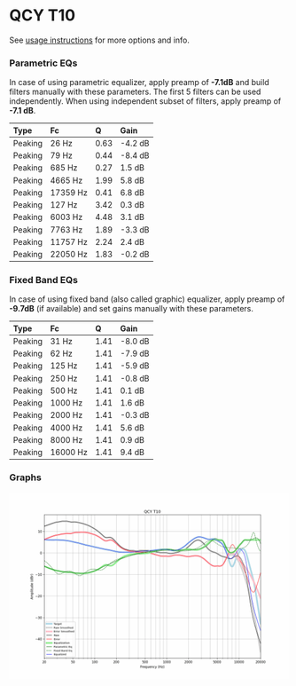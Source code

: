 # QCY T10
See [usage instructions](https://github.com/jaakkopasanen/AutoEq#usage) for more options and info.

### Parametric EQs
In case of using parametric equalizer, apply preamp of **-7.1dB** and build filters manually
with these parameters. The first 5 filters can be used independently.
When using independent subset of filters, apply preamp of **-7.1 dB**.

| Type    | Fc       |    Q | Gain    |
|:--------|:---------|:-----|:--------|
| Peaking | 26 Hz    | 0.63 | -4.2 dB |
| Peaking | 79 Hz    | 0.44 | -8.4 dB |
| Peaking | 685 Hz   | 0.27 | 1.5 dB  |
| Peaking | 4665 Hz  | 1.99 | 5.8 dB  |
| Peaking | 17359 Hz | 0.41 | 6.8 dB  |
| Peaking | 127 Hz   | 3.42 | 0.3 dB  |
| Peaking | 6003 Hz  | 4.48 | 3.1 dB  |
| Peaking | 7763 Hz  | 1.89 | -3.3 dB |
| Peaking | 11757 Hz | 2.24 | 2.4 dB  |
| Peaking | 22050 Hz | 1.83 | -0.2 dB |

### Fixed Band EQs
In case of using fixed band (also called graphic) equalizer, apply preamp of **-9.7dB**
(if available) and set gains manually with these parameters.

| Type    | Fc       |    Q | Gain    |
|:--------|:---------|:-----|:--------|
| Peaking | 31 Hz    | 1.41 | -8.0 dB |
| Peaking | 62 Hz    | 1.41 | -7.9 dB |
| Peaking | 125 Hz   | 1.41 | -5.9 dB |
| Peaking | 250 Hz   | 1.41 | -0.8 dB |
| Peaking | 500 Hz   | 1.41 | 0.1 dB  |
| Peaking | 1000 Hz  | 1.41 | 1.6 dB  |
| Peaking | 2000 Hz  | 1.41 | -0.3 dB |
| Peaking | 4000 Hz  | 1.41 | 5.6 dB  |
| Peaking | 8000 Hz  | 1.41 | 0.9 dB  |
| Peaking | 16000 Hz | 1.41 | 9.4 dB  |

### Graphs
![](./QCY%20T10.png)